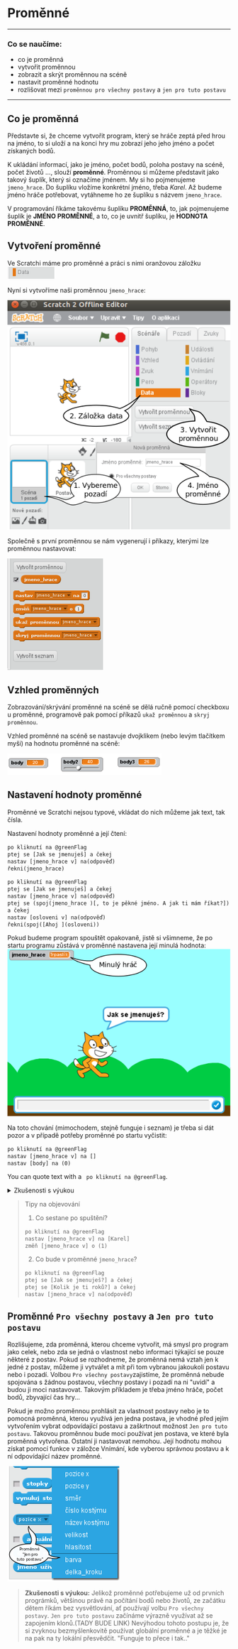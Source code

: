 # Proměnné

***

### Co se naučíme:
* co je proměnná
* vytvořit proměnnou
* zobrazit a skrýt proměnnou na scéně
* nastavit proměnné hodnotu
* rozlišovat mezi `proměnnou pro všechny postavy` a `jen pro tuto postavu`

***

## Co je proměnná
Představte si, že chceme vytvořit program, který se hráče zeptá před hrou na jméno, to si uloží a na konci hry mu zobrazí jeho jeho jméno a počet získaných bodů.

K ukládání informací, jako je jméno, počet bodů, poloha postavy na scéně, počet životů …, slouží **proměnné**. 
Proměnnou si můžeme představit jako takový šuplík, který si označíme jménem. My si ho pojmenujeme `jmeno_hrace`.  Do šuplíku vložíme konkrétní jméno, třeba *Karel*. Až budeme jméno hráče potřebovat, vytáhneme ho ze šuplíku s názvem `jmeno_hrace`.

V programování říkáme takovému šuplíku **PROMĚNNÁ**, to, jak pojmenujeme šuplík je **JMÉNO PROMĚNNÉ**, a to, co je uvnitř šuplíku, je **HODNOTA PROMĚNNÉ**.
## Vytvoření proměnné

Ve Scratchi máme pro proměnné a práci s nimi oranžovou záložku ![](data.png)

 Nyní si vytvoříme naši proměnnou `jmeno_hrace`:

![](vytvareni_promenne_pozadi.png)

 Společně s první proměnnou se nám vygenerují i příkazy, kterými lze proměnnou nastavovat:

![](funce_pro_promennou.png)

## Vzhled proměnných
Zobrazování/skrývání proměnné na scéně se dělá ručně pomocí checkboxu u proměnné, programově pak pomocí příkazů `ukaž proměnnou` a `skryj proměnnou`.

Vzhled proměnné na scéně se nastavuje dvojklikem (nebo levým tlačítkem myši) na hodnotu proměnné na scéně:

![](zobrazeni_promennych.png)

## Nastavení hodnoty proměnné
Proměnné ve Scratchi nejsou typové, vkládat do nich můžeme jak text, tak čísla.

Nastavení hodnoty proměnné a její čtení:
```blocks
po kliknutí na @greenFlag
ptej se [Jak se jmenuješ] a čekej
nastav [jmeno_hrace v] na(odpověď)
řekni(jmeno_hrace)
```

```blocks
po kliknutí na @greenFlag
ptej se [Jak se jmenuješ] a čekej
nastav [jmeno_hrace v] na(odpověď)
ptej se (spoj(jmeno_hrace )[, to je pěkné jméno. A jak ti mám říkat?]) a čekej
nastav [osloveni v] na(odpověď)
řekni(spoj([Ahoj ](osloveni))
```
Pokud budeme program spouštět opakovaně, jistě si všimneme, že po startu programu zůstává v proměnné nastavena její minulá hodnota:
![](jak_se_jmenujes_scena.png)

Na toto chování (mimochodem, stejně funguje i seznam) je třeba si dát pozor a v případě potřeby proměnné po startu vyčistit:
```blocks
po kliknutí na @greenFlag
nastav [jmeno_hrace v] na []
nastav [body] na (0)
```
<p>You can quote text with a <code class="language-blocks"> po kliknutí na @greenFlag</code>.</p>

<details><summary>Zkušenosti s výukou</summary><p markdown="1">
Doporučuji ujistit se, že děti vnímají rozdíl mezi  <code class="language-blocks">nastav [ v] na []</code> a <code class="language-blocks">změň [ v] o ()</code>. 
Zároveň je vhodné upozornit, že pokud chceme zmenšovat  hodnotu proměnné (např. ubírání životů), je třeba do    argumentu funkce dát záporné číslo. 
</p></details>

 
> Tipy na objevování
>1. Co sestane po spuštění? 
>```blocks
>po kliknutí na @greenFlag
>nastav [jmeno_hrace v] na [Karel]
>změň [jmeno_hrace v] o (1)
>```
> 2. Co bude v proměnné `jmeno_hrace`?
>```blocks
>po kliknutí na @greenFlag
>ptej se [Jak se jmenuješ?] a čekej
>ptej se [Kolik je ti roků?] a čekej
>nastav [jmeno_hrace v] na(odpověď)
>```


## Proměnné `Pro všechny postavy` a `Jen pro tuto postavu`
Rozlišujeme, zda proměnná, kterou chceme vytvořit, má smysl pro program jako celek, nebo zda se jedná o vlastnost nebo informaci týkající se pouze některé z postav.
Pokud se rozhodneme, že proměnná nemá vztah jen k jedné z postav, můžeme ji vytvářet a mít při tom vybranou jakoukoli postavu nebo i pozadí. Volbou `Pro všechny postavy`zajistíme, že proměnná nebude spojována s žádnou postavou, všechny postavy i pozadí na ni "uvidí" a budou ji moci nastavovat. Takovým příkladem je třeba jméno hráče, počet bodů, zbyvající čas hry... 

Pokud je možno proměnnou prohlásit za vlastnost postavy nebo je to pomocná proměnná, kterou využívá jen jedna postava, je vhodné před jejím vytvořením vybrat odpovídající postavu a zaškrtnout možnost `Jen pro tuto postavu`.
Takovou proměnnou bude moci používat jen postava, ve které byla proměnná vytvořena. Ostatní ji nastavovat nemohou. Její hodnotu mohou získat pomocí funkce v záložce Vnímání, kde vyberou správnou postavu a k ní odpovídající název proměnné.

![](nacteni_hodnoty_lok_prom.png) 



>**Zkušenosti s výukou:**
Jelikož proměnné potřebujeme už od prvních prográmků, většinou právě na počítání bodů nebo životů, ze začátku dětem říkám bez vysvětlování, ať používají volbu `Pro všechny postavy`. `Jen pro tuto postavu` začínáme výrazně využívat až se zapojením klonů.(TADY BUDE LINK)
Nevýhodou tohoto postupu je, že si zvyknou bezmyšlenkovitě používat globální proměnné a je těžké je na pak na ty lokální přesvědčit. "Funguje to přece i tak.."